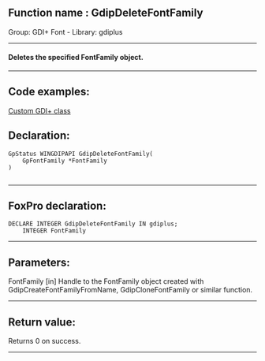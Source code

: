 
## Function name : GdipDeleteFontFamily
Group: GDI+ Font - Library: gdiplus    
***  


#### Deletes the specified FontFamily object.
***  


## Code examples:
[Custom GDI+ class](../../samples/sample_450.md)  

## Declaration:
```foxpro  
GpStatus WINGDIPAPI GdipDeleteFontFamily(
	GpFontFamily *FontFamily
)
  
```  
***  


## FoxPro declaration:
```foxpro  
DECLARE INTEGER GdipDeleteFontFamily IN gdiplus;
	INTEGER FontFamily  
```  
***  


## Parameters:
FontFamily
[in] Handle to the FontFamily object created with GdipCreateFontFamilyFromName, GdipCloneFontFamily or similar function.  
***  


## Return value:
Returns 0 on success.  
***  

